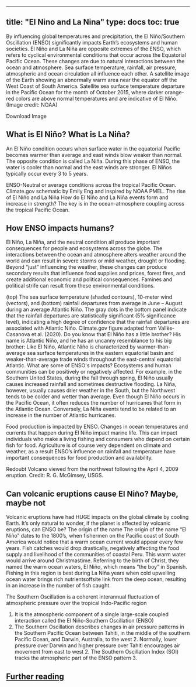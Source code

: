 
---
title: "El Nino and La Nina"
type: docs
toc: true
---
By influencing global temperatures and precipitation, the El Niño/Southern Oscillation (ENSO) significantly impacts Earth’s ecosystems and human societies. El Niño and La Niña are opposite extremes of the ENSO, which refers to cyclical environmental conditions that occur across the Equatorial Pacific Ocean. These changes are due to natural interactions between the ocean and atmosphere. Sea surface temperature, rainfall, air pressure, atmospheric and ocean circulation all influence each other. 
A satellite image of the Earth showing an abnormally warm area near the equator off the West Coast of South America.
Satellite sea surface temperature departure in the Pacific Ocean for the month of October 2015, where darker orange-red colors are above normal temperatures and are indicative of El Niño. (Image credit: NOAA)

Download Image
## What is El Niño? What is La Niña?
An El Niño condition occurs when surface water in the equatorial Pacific becomes warmer than average and east winds blow weaker than normal. The opposite condition is called La Niña. During this phase of ENSO, the water is cooler than normal and the east winds are stronger. El Niños typically occur every 3 to 5 years.

ENSO-Neutral or average conditions across the tropical Pacific Ocean. Climate.gov schematic by Emily Eng and inspired by NOAA PMEL.
The rise of El Niño and La Niña
How do El Niño and La Niña events form and increase in strength? The key is in the ocean-atmosphere coupling across the tropical Pacific Ocean.

## How ENSO impacts humans?

El Niño, La Niña, and the neutral condition all produce important consequences for people and ecosystems across the globe. The interactions between the ocean and atmosphere alters weather around the world and can result in severe storms or mild weather, drought or flooding. Beyond “just” influencing the weather, these changes can produce secondary results that influence food supplies and prices, forest fires, and create additional economic and political consequences. Famines and political strife can result from these environmental conditions.

(top) The sea surface temperature (shaded contours), 10-meter wind (vectors), and (bottom) rainfall departures from average in June – August during an average Atlantic Niño. The gray dots in the bottom panel indicate that the rainfall departures are statistically significant (5% significance level), indicating a high degree of confidence that the rainfall departures are associated with Atlantic Niño. Climate.gov figure adapted from Vallès‐Casanova et al. (2020).
Do you know that El Niño has a little brother?
His name is Atlantic Niño, and he has an uncanny resemblance to his big brother: Like El Niño, Atlantic Niño is characterized by warmer-than-average sea surface temperatures in the eastern equatorial basin and weaker-than-average trade winds throughout the east-central equatorial Atlantic.
What are some of ENSO's impacts?
Ecosystems and human communities can be positively or negatively affected. For example, in the Southern United States, during the fall through spring, El Niño usually causes increased rainfall and sometimes destructive flooding. La Niña, however, usually causes drier weather in the South, but the Northwest tends to be colder and wetter than average. Even though El Niño occurs in the Pacific Ocean, it often reduces the number of hurricanes that form in the Atlantic Ocean. Conversely, La Niña events tend to be related to an increase in the number of Atlantic hurricanes.

Food production is impacted by ENSO. Changes in ocean temperatures and currents that happen during El Niño impact marine life. This can impact individuals who make a living fishing and consumers who depend on certain fish for food. Agriculture is of course very dependent on climate and weather, as a result ENSO’s influence on rainfall and temperature have important consequences for food production and availability.

Redoubt Volcano viewed from the northwest following the April 4, 2009 eruption. Credit: R. G. McGimsey, USGS.
## Can volcanic eruptions cause El Niño? Maybe, maybe not

Volcanic eruptions have had HUGE impacts on the global climate by cooling Earth. It’s only natural to wonder, if the planet is affected by volcanic eruptions, can ENSO be?
The origin of the name
The origin of the name “El Niño” dates to the 1800’s, when fishermen on the Pacific coast of South America would notice that a warm ocean current would appear every few years. Fish catches would drop drastically, negatively affecting the food supply and livelihood of the communities of coastal Peru. This warm water would arrive around Christmastime. Referring to the birth of Christ, they named the warm ocean waters, El Niño, which means “the boy” in Spanish. Fishing in this region is best during La Niña years when cold upwelling ocean water brings rich nutrientsoffsite link from the deep ocean, resulting in an increase in the number of fish caught.

The Southern Oscillation is a coherent interannual fluctuation of atmospheric pressure over the tropical Indo-Pacific region 
1. It is the atmospheric component of a single large-scale coupled interaction called the El Niño-Southern Oscillation (ENSO) 
1. The Southern Oscillation describes changes in air pressure patterns in the Southern Pacific Ocean between Tahiti, in the middle of the southern Pacific Ocean, and Darwin, Australia, to the west 2. Normally, lower pressure over Darwin and higher pressure over Tahiti encourages air movement from east to west 2. The Southern Oscillation Index (SOI) tracks the atmospheric part of the ENSO pattern 3.

## [Further reading](https://www.pmel.noaa.gov/elnino/)

